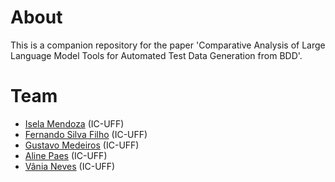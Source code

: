 # About

This is a companion repository for the paper 'Comparative Analysis of Large Language Model Tools for Automated Test Data Generation from BDD'. 


# Team
* [Isela Mendoza](https://github.com/iselaGit) (IC-UFF)
* [Fernando Silva Filho](https://github.com/nandinhomsf) (IC-UFF)
* [Gustavo Medeiros](https://github.com/GusMedeiros) (IC-UFF)
* [Aline Paes](https://github.com/alinepaes) (IC-UFF)
* [Vânia Neves](https://github.com/vaniaon) (IC-UFF) 
